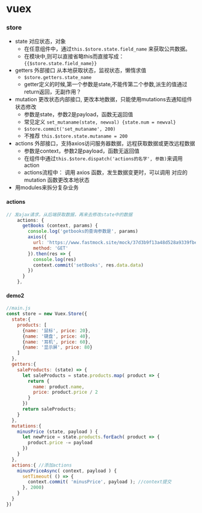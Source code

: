 
# vuex

### store

- state 对应状态，对象
	- 在任意组件中，通过`this.$store.state.field_name` 来获取公共数据。
	- 在模块中,则可以直接省略this而直接写成：`{{$store.state.field_name}}`
- getters 外部接口 从本地获取状态，监视状态，懒惰求值
	- `$store.getters.state_name `
	- getter定义的时候,第一个参数是state,不能传第二个参数,派生的值通过return返回，无副作用？
- mutation  更改状态内部接口, 更改本地数据，只能使用mutations去通知组件状态修改
	- 参数是state，参数2是payload，函数无返回值
	- 常见定义 `set_mutaname(state, newval) {state.num = newval}`
	- `$store.commit('set_mutaname', 200)`
	- 不推荐 `this.$store.state.mutaname = 200`
- actions 外部接口，支持axios访问服务器数据，远程获取数据或更改远程数据
	- 参数是context，参数2是payload，函数无返回值
	- 在组件中通过`this.$store.dispatch('actions的名字', 参数)`来调用action
	- actions流程中： 调用 axios 函数，发生数据变更时，可以调用 对应的mutation 函数更改本地状态
- 用modules来拆分复杂业务


#### actions
```javascript
// 发ajax请求，从后端获取数据，再来去修改state中的数据
    actions: {
      getBooks (context, params) {
        console.log('getbooks的查询参数是', params)
        axios({
          url: 'https://www.fastmock.site/mock/37d3b9f13a48d528a9339fbed1b81bd5/book/api/books',
          method: 'GET'
        }).then(res => {
          console.log(res)
          context.commit('setBooks', res.data.data)
        })
      }
    },
```

#### demo2
```javascript
//main.js
const store = new Vuex.Store({
  state:{
    products: [
      {name: '鼠标', price: 20},
      {name: '键盘', price: 40},
      {name: '耳机', price: 60},
      {name: '显示屏', price: 80}
    ]
  },
  getters:{
    saleProducts: (state) => {
      let saleProducts = state.products.map( product => {
        return {
          name: product.name,
          price: product.price / 2
        }
      })
      return saleProducts;
    }
  },
  mutations:{
    minusPrice (state, payload ) {
      let newPrice = state.products.forEach( product => {
        product.price -= payload
      })
    }
  },
  actions:{ //添加actions
    minusPriceAsync( context, payload ) {
      setTimeout( () => {
        context.commit( 'minusPrice', payload ); //context提交
      }, 2000)
    }
  }
})
```
